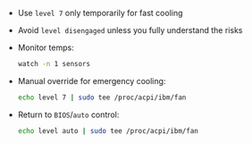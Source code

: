 - Use `level 7` only temporarily for fast cooling

- Avoid `level disengaged` unless you fully understand the risks

- Monitor temps:

  ```bash
  watch -n 1 sensors
  ```

- Manual override for emergency cooling:

  ```bash
  echo level 7 | sudo tee /proc/acpi/ibm/fan
  ```

- Return to `BIOS`/`auto` control:

  ```bash
  echo level auto | sudo tee /proc/acpi/ibm/fan
  ```
